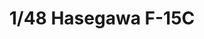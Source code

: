 ---
layout: product
title: "1/48 Hasegawa F-15C"
price: "4500" 
desc: "AKCIJA"
img_path: "/assets/img/HSGW07010.webp"
brand: "N/A"
available: true
special_offer: false
new: false
soon: false
cat: "010000"
subcat: "013400"
subsubcat: "0N/A"
sifra: "HSGW07010"
popular: false
spec: false
---